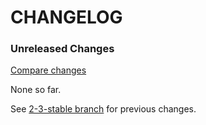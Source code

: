 # CHANGELOG

### Unreleased Changes

[Compare changes](https://github.com/codevise/pageflow-external-links/compare/2-3-stable...master)

None so far.

See
[2-3-stable branch](https://github.com/codevise/pageflow-external-links/blob/2-3-stable/CHANGELOG.md)
for previous changes.
